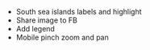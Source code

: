 * South sea islands labels and highlight
* Share image to FB
* Add legend
* Mobile pinch zoom and pan
